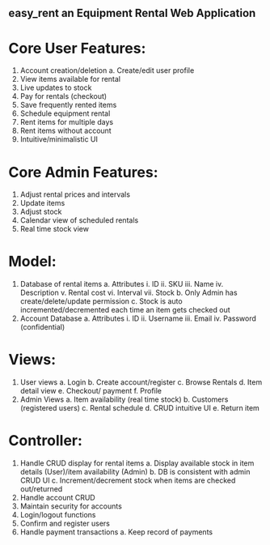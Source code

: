 ## easy_rent an Equipment Rental Web Application
# Core User Features:
1.	Account creation/deletion
    a.	Create/edit user profile 
2.	View items available for rental
3.	Live updates to stock
4.	Pay for rentals (checkout)
5.	Save frequently rented items
6.	Schedule equipment rental
7.	Rent items for multiple days
8.	Rent items without account
9.	Intuitive/minimalistic UI
# Core Admin Features:
1.	Adjust rental prices and intervals
2.	Update items
3.	Adjust stock 
4.	Calendar view of scheduled rentals
5.	Real time stock view
# Model:
1.	Database of rental items
    a. Attributes
        i.	ID
        ii.	SKU
        iii.	Name 
        iv.	Description
        v.	Rental cost
        vi.	Interval
        vii.	Stock
    b.	Only Admin has create/delete/update permission
    c.	Stock is auto incremented/decremented each time an item gets checked out
2.	Account Database
    a.	Attributes
        i.	ID
        ii.	Username
        iii.	Email
        iv.	Password (confidential)
# Views:
1.	User views
    a.	Login
    b.	Create account/register
    c.	Browse Rentals
    d.	Item detail view
    e.	Checkout/ payment
    f.	Profile
2.	Admin Views
    a.	Item availability (real time stock)
    b.	Customers (registered users)
    c.	Rental schedule
    d.	CRUD intuitive UI
    e.	Return item
# Controller:
1.	Handle CRUD display for rental items 
    a.	Display available stock in item details (User)/item availability (Admin)
    b.	DB is consistent with admin CRUD UI
    c.	Increment/decrement stock when items are checked out/returned
2.	Handle account CRUD
3.	Maintain security for accounts
4.	Login/logout functions 
5.	Confirm and register users
6.	Handle payment transactions
    a.	Keep record of payments


